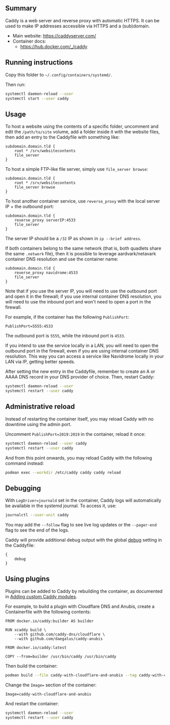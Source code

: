 ## Summary

Caddy is a web server and reverse proxy with automatic HTTPS. It can be used to make IP addresses accessible via HTTPS and a (sub)domain.

* Main website: https://caddyserver.com/
* Container docs:
  * https://hub.docker.com/_/caddy

## Running instructions

Copy this folder to `~/.config/containers/systemd/`.

Then run:

```bash
systemctl daemon-reload --user
systemctl start --user caddy
```

## Usage

To host a website using the contents of a specific folder, uncomment and edit the `/path/to/site` volume, add a folder inside it with the website files, then add an entry to the Caddyfile with something like:

```caddy
subdomain.domain.tld {
    root * /srv/websitecontents
    file_server
}
```

To host a simple FTP-like file server, simply use `file_server browse`:

```caddy
subdomain.domain.tld {
    root * /srv/websitecontents
    file_server browse
}
```

To host another container service, use `reverse_proxy` with the local server IP + the outbound port:

```caddy
subdomain.domain.tld {
    reverse_proxy serverIP:4533
    file_server
}
```

The server IP should be a `/32` IP as shown in `ip --brief address`.

If both containers belong to the same network (that is, both quadlets share the same `.network` file), then it is possible to leverage aardvark/netavark container DNS resolution and use the container name:

```caddy
subdomain.domain.tld {
    reverse_proxy navidrome:4533
    file_server
}
```

Note that if you use the server IP, you will need to use the outbound port and open it in the firewall; if you use internal container DNS resolution, you will need to use the inbound port and won't need to open a port in the firewall.

For example, if the container has the following `PublishPort`:

```systemd
PublishPort=5555:4533
```

The outbound port is `5555`, while the inbound port is `4533`.

If you intend to use the service locally in a LAN, you will need to open the outbound port in the firewall, even if you are using internal container DNS resolution. This way you can access a service like Navidrome locally in your LAN via IP, getting better speeds.

After setting the new entry in the Caddyfile, remember to create an A or AAAA DNS record in your DNS provider of choice. Then, restart Caddy:

```bash
systemctl daemon-reload --user
systemctl restart --user caddy
```

## Administrative reload

Instead of restarting the container itself, you may reload Caddy with no downtime using the admin port.

Uncomment `PublishPort=2019:2019` in the container, reload it once:

```bash
systemctl daemon-reload --user caddy
systemctl restart --user caddy
```

And from this point onwards, you may reload Caddy with the following command instead:

```bash
podman exec --workdir /etc/caddy caddy caddy reload
```

## Debugging

With `LogDriver=journald` set in the container, Caddy logs will automatically be available in the systemd journal. To access it, use:

```bash
journalctl --user-unit caddy
```

You may add the `--follow` flag to see live log updates or the `--pager-end` flag to see the end of the logs.

Caddy will provide additional debug output with the global [debug](https://caddyserver.com/docs/caddyfile/options#debug) setting in the Caddyfile:

```caddy
{
    debug
}
```

## Using plugins

Plugins can be added to Caddy by rebuilding the container, as documented in [Adding custom Caddy modules](https://hub.docker.com/_/caddy#adding-custom-caddy-modules).

For example, to build a plugin with Cloudflare DNS and Anubis, create a Containerfile with the following contents:

```container
FROM docker.io/caddy:builder AS builder

RUN xcaddy build \
    --with github.com/caddy-dns/cloudflare \
    --with github.com/daegalus/caddy-anubis

FROM docker.io/caddy:latest

COPY --from=builder /usr/bin/caddy /usr/bin/caddy
```

Then build the container:

```bash
podman build --file caddy-with-cloudflare-and-anubis --tag caddy-with-cloudflare-and-anubis
```

Change the `Image=` section of the container:

```systemd
Image=caddy-with-cloudflare-and-anubis
```

And restart the container:

```bash
systemctl daemon-reload --user
systemctl restart --user caddy
```
